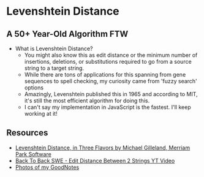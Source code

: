 # Levenshtein Distance

## A 50+ Year-Old Algorithm FTW

- What is Levenshtein Distance?
  - You might also know this as edit distance or the minimum number of insertions, deletions, or substitutions required to go from a source string to a target string.
  - While there are tons of applications for this spanning from gene sequences to spell checking, my curiosity came from 'fuzzy search' options
  - Amazingly, Levenshtein published this in 1965 and according to MIT, it's still the most efficient algorithm for doing this.
  - I can't say my implementation in JavaScript is the fastest. I'll keep working at it!

## Resources
- [Levenshtein Distance, in Three Flavors by Michael Gilleland, Merriam Park Software](https://people.cs.pitt.edu/~kirk/cs1501/Pruhs/Spring2006/assignments/editdistance/Levenshtein%20Distance.htm)
- [Back To Back SWE - Edit Distance Between 2 Strings YT Video](https://www.youtube.com/watch?v=MiqoA-yF-0M)
- [Photos of my GoodNotes](assets/levenshtein)